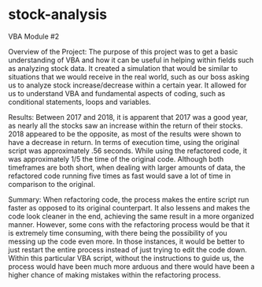 # stock-analysis
VBA Module #2

Overview of the Project:
The purpose of this project was to get a basic understanding of VBA and how it can be useful in helping within fields such as analyzing stock data. It created a simulation that would be similar to situations that we would receive in the real world, such as our boss asking us to analyze stock increase/decrease within a certain year. It allowed for us to understand VBA and fundamental aspects of coding, such as conditional statements, loops and variables.

Results:
Between 2017 and 2018, it is apparent that 2017 was a good year, as nearly all the stocks saw an increase within the return of their stocks. 2018 appeared to be the opposite, as most of the results were shown to have a decrease in return. In terms of execution time, using the original script was approximately .56 seconds. While using the refactored code, it was approximately 1/5 the time of the original code. Although both timeframes are both short, when dealing with larger amounts of data, the refactored code running five times as fast would save a lot of time in comparison to the original.

Summary:
	When refactoring code, the process makes the entire script run faster as opposed to its original counterpart. It also lessens and makes the code look cleaner in the end, achieving the same result in a more organized manner. However, some cons with the refactoring process would be that it is extremely time consuming, with there being the possibility of you messing up the code even more. In those instances, it would be better to just restart the entire process instead of just trying to edit the code down. Within this particular VBA script, without the instructions to guide us, the process would have been much more arduous and there would have been a higher chance of making mistakes within the refactoring process. 
